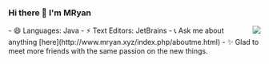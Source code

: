 ### Hi there 👋 I'm MRyan

<a href="https://github.com/anuraghazra/github-readme-stats">
  <img align="right" src="https://github-readme-stats.vercel.app/api/pin/?username=MRyan&repo=github-readme-stats" />
</a>
- 😄 Languages: Java
- ⚡ Text Editors:  JetBrains
- 📞 Ask me about anything [here](http://www.mryan.xyz/index.php/aboutme.html)
- ✨ Glad to meet more friends with the same passion on the new things. 

